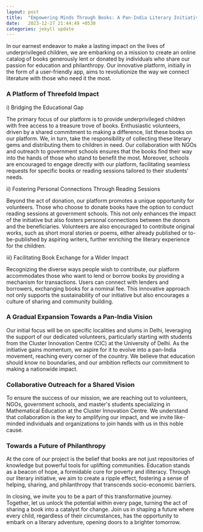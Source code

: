 ```yaml
---
layout: post
title:  "Empowering Minds Through Books: A Pan-India Literary Initiative"
date:   2023-12-27 21:44:49 +0530
categories: jekyll update
---
```


In our earnest endeavor to make a lasting impact on the lives of underprivileged children, we are embarking on a mission to create an online catalog of books generously lent or donated by individuals who share our passion for education and philanthropy. Our innovative platform, initially in the form of a user-friendly app, aims to revolutionize the way we connect literature with those who need it the most.

### A Platform of Threefold Impact

i) Bridging the Educational Gap

The primary focus of our platform is to provide underprivileged children with free access to a treasure trove of books. Enthusiastic volunteers, driven by a shared commitment to making a difference, list these books on our platform. We, in turn, take the responsibility of collecting these literary gems and distributing them to children in need. Our collaboration with NGOs and outreach to government schools ensures that the books find their way into the hands of those who stand to benefit the most. Moreover, schools are encouraged to engage directly with our platform, facilitating seamless requests for specific books or reading sessions tailored to their students' needs.

ii) Fostering Personal Connections Through Reading Sessions

Beyond the act of donation, our platform promotes a unique opportunity for volunteers. Those who choose to donate books have the option to conduct reading sessions at government schools. This not only enhances the impact of the initiative but also fosters personal connections between the donors and the beneficiaries. Volunteers are also encouraged to contribute original works, such as short moral stories or poems, either already published or to-be-published by aspiring writers, further enriching the literary experience for the children.

iii) Facilitating Book Exchange for a Wider Impact

Recognizing the diverse ways people wish to contribute, our platform accommodates those who want to lend or borrow books by providing a mechanism for transactions. Users can connect with lenders and borrowers, exchanging books for a nominal fee. This innovative approach not only supports the sustainability of our initiative but also encourages a culture of sharing and community building.

### A Gradual Expansion Towards a Pan-India Vision

Our initial focus will be on specific localities and slums in Delhi, leveraging the support of our dedicated volunteers, particularly starting with students from the Cluster Innovation Centre (CIC) at the University of Delhi. As the initiative gains momentum, we aspire for it to evolve into a pan-India movement, reaching every corner of the country. We believe that education should know no boundaries, and our ambition reflects our commitment to making a nationwide impact.

### Collaborative Outreach for a Shared Vision

To ensure the success of our mission, we are reaching out to volunteers, NGOs, government schools, and master's students specializing in Mathematical Education at the Cluster Innovation Centre. We understand that collaboration is the key to amplifying our impact, and we invite like-minded individuals and organizations to join hands with us in this noble cause.

### Towards a Future of Philanthropy

At the core of our project is the belief that books are not just repositories of knowledge but powerful tools for uplifting communities. Education stands as a beacon of hope, a formidable cure for poverty and illiteracy. Through our literary initiative, we aim to create a ripple effect, fostering a sense of helping, sharing, and philanthropy that transcends socio-economic barriers.

In closing, we invite you to be a part of this transformative journey. Together, let us unlock the potential within every page, turning the act of sharing a book into a catalyst for change. Join us in shaping a future where every child, regardless of their circumstances, has the opportunity to embark on a literary adventure, opening doors to a brighter tomorrow.

